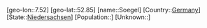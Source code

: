 ﻿---
location: [52.85,7.52]
type: City
tags:
- geo/City


SpocWebEntityId: 34728
isDeleted: false
confidential: public

---
[geo-lon::7.52]
[geo-lat::52.85]
[name::Soegel]
[Country::[Germany](geo/Continent/Europe/Germany.md)]
[State::[Niedersachsen](geo/Continent/Europe/Germany/Niedersachsen.md)]
[Population::]
[Unknown::]

